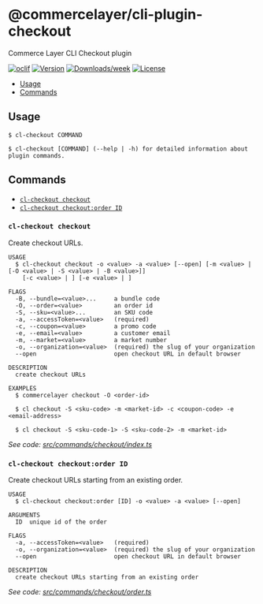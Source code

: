 # @commercelayer/cli-plugin-checkout

Commerce Layer CLI Checkout plugin

[![oclif](https://img.shields.io/badge/cli-oclif-brightgreen.svg)](https://oclif.io)
[![Version](https://img.shields.io/npm/v/@commercelayer/cli-plugin-checkout.svg)](https://npmjs.org/package/@commercelayer/cli-plugin-checkout)
[![Downloads/week](https://img.shields.io/npm/dw/@commercelayer/cli-plugin-checkout.svg)](https://npmjs.org/package/@commercelayer/cli-plugin-checkout)
[![License](https://img.shields.io/npm/l/@commercelayer/cli-plugin-checkout.svg)](https://github.com/commercelayer/commercelayer-cli-plugin-checkout/blob/master/package.json)

<!-- toc -->

* [Usage](#usage)
* [Commands](#commands)
<!-- tocstop -->
## Usage
<!-- usage -->

```sh-session
$ cl-checkout COMMAND

$ cl-checkout [COMMAND] (--help | -h) for detailed information about plugin commands.
```
<!-- usagestop -->
## Commands
<!-- commands -->

* [`cl-checkout checkout`](#cl-checkout-checkout)
* [`cl-checkout checkout:order ID`](#cl-checkout-checkoutorder-id)

### `cl-checkout checkout`

Create checkout URLs.

```sh-session
USAGE
  $ cl-checkout checkout -o <value> -a <value> [--open] [-m <value> | [-O <value> | -S <value> | -B <value>]]
    [-c <value> | ] [-e <value> | ]

FLAGS
  -B, --bundle=<value>...     a bundle code
  -O, --order=<value>         an order id
  -S, --sku=<value>...        an SKU code
  -a, --accessToken=<value>   (required)
  -c, --coupon=<value>        a promo code
  -e, --email=<value>         a customer email
  -m, --market=<value>        a market number
  -o, --organization=<value>  (required) the slug of your organization
  --open                      open checkout URL in default browser

DESCRIPTION
  create checkout URLs

EXAMPLES
  $ commercelayer checkout -O <order-id>

  $ cl checkout -S <sku-code> -m <market-id> -c <coupon-code> -e <email-address>

  $ cl checkout -S <sku-code-1> -S <sku-code-2> -m <market-id>
```

_See code: [src/commands/checkout/index.ts](https://github.com/commercelayer/commercelayer-cli-plugin-checkout/blob/main/src/commands/checkout/index.ts)_

### `cl-checkout checkout:order ID`

Create checkout URLs starting from an existing order.

```sh-session
USAGE
  $ cl-checkout checkout:order [ID] -o <value> -a <value> [--open]

ARGUMENTS
  ID  unique id of the order

FLAGS
  -a, --accessToken=<value>   (required)
  -o, --organization=<value>  (required) the slug of your organization
  --open                      open checkout URL in default browser

DESCRIPTION
  create checkout URLs starting from an existing order
```

_See code: [src/commands/checkout/order.ts](https://github.com/commercelayer/commercelayer-cli-plugin-checkout/blob/main/src/commands/checkout/order.ts)_
<!-- commandsstop -->
